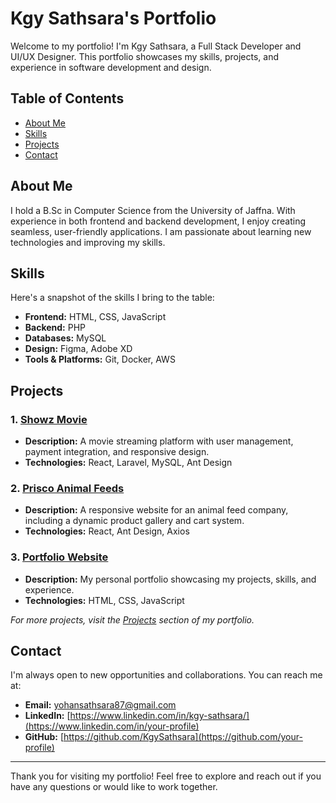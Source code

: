 # Kgy Sathsara's Portfolio

Welcome to my portfolio! I'm Kgy Sathsara, a Full Stack Developer and UI/UX Designer. This portfolio showcases my skills, projects, and experience in software development and design.

## Table of Contents

- [About Me](#about-me)
- [Skills](#skills)
- [Projects](#projects)
- [Contact](#contact)

## About Me

I hold a B.Sc in Computer Science from the University of Jaffna. With experience in both frontend and backend development, I enjoy creating seamless, user-friendly applications. I am passionate about learning new technologies and improving my skills.

## Skills

Here's a snapshot of the skills I bring to the table:

- **Frontend:** HTML, CSS, JavaScript
- **Backend:**  PHP
- **Databases:** MySQL
- **Design:** Figma, Adobe XD
- **Tools & Platforms:** Git, Docker, AWS

## Projects

### 1. [Showz Movie](#)
- **Description:** A movie streaming platform with user management, payment integration, and responsive design.
- **Technologies:** React, Laravel, MySQL, Ant Design

### 2. [Prisco Animal Feeds](#)
- **Description:** A responsive website for an animal feed company, including a dynamic product gallery and cart system.
- **Technologies:** React, Ant Design, Axios

### 3. [Portfolio Website](#)
- **Description:** My personal portfolio showcasing my projects, skills, and experience.
- **Technologies:** HTML, CSS, JavaScript

*For more projects, visit the [Projects](#) section of my portfolio.*

## Contact

I'm always open to new opportunities and collaborations. You can reach me at:

- **Email:** [yohansathsara87@gmail.com](mailto:your-email@example.com)
- **LinkedIn:** [https://www.linkedin.com/in/kgy-sathsara/](https://www.linkedin.com/in/your-profile)
- **GitHub:** [https://github.com/KgySathsara](https://github.com/your-profile)

---

Thank you for visiting my portfolio! Feel free to explore and reach out if you have any questions or would like to work together.
